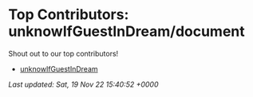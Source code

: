 # Top Contributors: unknowIfGuestInDream/document
Shout out to our top contributors!

- [unknowIfGuestInDream](https://github.com/unknowIfGuestInDream)


_Last updated: Sat, 19 Nov 22 15:40:52 +0000_